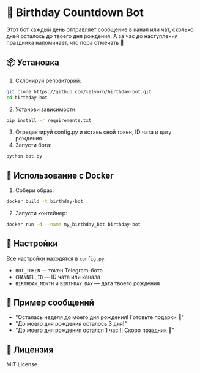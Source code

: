 # 🎂 Birthday Countdown Bot

Этот бот каждый день отправляет сообщение в канал или чат, сколько дней осталось до твоего дня рождения. А за час до наступления праздника напоминает, что пора отмечать 🎉

## 📦 Установка

1. Склонируй репозиторий:
```bash
git clone https://github.com/xelvorn/birthday-bot.git
cd birthday-bot
```
2. Установи зависимости:
```bash
pip install -r requirements.txt
```
3. Отредактируй config.py и вставь свой токен, ID чата и дату рождения.
4. Запусти бота:
```bash
python bot.py
```

## 🐳 Использование с Docker
1. Собери образ:
```bash
docker build -t birthday-bot .
```
2. Запусти контейнер:
```bash
docker run -d --name my_birthday_bot birthday-bot
```
## 🔧 Настройки

Все настройки находятся в `config.py`:

- `BOT_TOKEN` — токен Telegram-бота
- `CHANNEL_ID` — ID чата или канала
- `BIRTHDAY_MONTH` и `BIRTHDAY_DAY` — дата твоего рождения

## 💬 Пример сообщений

- "Осталась неделя до моего дня рождения! Готовьте подарки 🎁"
- "До моего дня рождения осталось 3 дня!"
- "До моего дня рождения остался 1 час!!! Скоро праздник 🎂"

## 📜 Лицензия
MIT License
